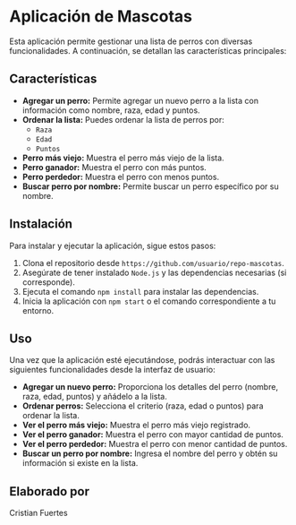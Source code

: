 <h1>Aplicación de Mascotas</h1>
<p>Esta aplicación permite gestionar una lista de perros con diversas funcionalidades. A continuación, se detallan las características principales:</p>

<h2>Características</h2>
<ul>
    <li><strong>Agregar un perro:</strong> Permite agregar un nuevo perro a la lista con información como nombre, raza, edad y puntos.</li>
    <li><strong>Ordenar la lista:</strong> Puedes ordenar la lista de perros por:
<ul>
    <li><code>Raza</code></li>
    <li><code>Edad</code></li>
    <li><code>Puntos</code></li>
</ul>
</li>
        <li><strong>Perro más viejo:</strong> Muestra el perro más viejo de la lista.</li>
        <li><strong>Perro ganador:</strong> Muestra el perro con más puntos.</li>
        <li><strong>Perro perdedor:</strong> Muestra el perro con menos puntos.</li>
        <li><strong>Buscar perro por nombre:</strong> Permite buscar un perro específico por su nombre.</li>
</ul>

<h2>Instalación</h2>
<p>Para instalar y ejecutar la aplicación, sigue estos pasos:</p>
<ol>
    <li>Clona el repositorio desde <code>https://github.com/usuario/repo-mascotas</code>.</li>
    <li>Asegúrate de tener instalado <code>Node.js</code> y las dependencias necesarias (si corresponde).</li>
    <li>Ejecuta el comando <code>npm install</code> para instalar las dependencias.</li>
    <li>Inicia la aplicación con <code>npm start</code> o el comando correspondiente a tu entorno.</li>
</ol>

<h2>Uso</h2>
<p>Una vez que la aplicación esté ejecutándose, podrás interactuar con las siguientes funcionalidades desde la interfaz de usuario:</p>
<ul>
    <li><strong>Agregar un nuevo perro:</strong> Proporciona los detalles del perro (nombre, raza, edad, puntos) y añádelo a la lista.</li>
    <li><strong>Ordenar perros:</strong> Selecciona el criterio (raza, edad o puntos) para ordenar la lista.</li>
    <li><strong>Ver el perro más viejo:</strong> Muestra el perro más viejo registrado.</li>
    <li><strong>Ver el perro ganador:</strong> Muestra el perro con mayor cantidad de puntos.</li>
    <li><strong>Ver el perro perdedor:</strong> Muestra el perro con menor cantidad de puntos.</li>
    <li><strong>Buscar un perro por nombre:</strong> Ingresa el nombre del perro y obtén su información si existe en la lista.</li>
</ul>

<h2>Elaborado por</h2>
<p>Cristian Fuertes</p>
